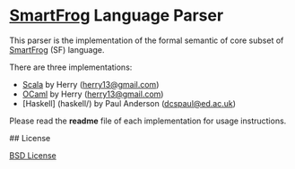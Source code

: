 # [SmartFrog](http://smartfrog.org) Language Parser

This parser is the implementation of the formal semantic of core subset of [SmartFrog](http://smartfrog.org) (SF) language.

There are three implementations:

- [Scala](scala/) by Herry (herry13@gmail.com)
- [OCaml](ocaml/) by Herry (herry13@gmail.com)
- [Haskell] (haskell/) by Paul Anderson (dcspaul@ed.ac.uk)

Please read the **readme** file of each implementation for usage instructions.


## License

[BSD License](https://raw.githubusercontent.com/herry13/smartfrog-lang/master/LICENSE)
